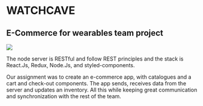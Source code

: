 # WATCHCAVE

## E-Commerce for wearables team project

<img src="demo.gif">

The node server is RESTful and follow REST principles and the stack is React.Js, Redux, Node.Js, and styled-components.

Our assignment was to create an e-commerce app, with catalogues and a cart and check-out components. The app sends, receives data from the server and updates an inventory.
All this while keeping great communication and synchronization with the rest of the team.
